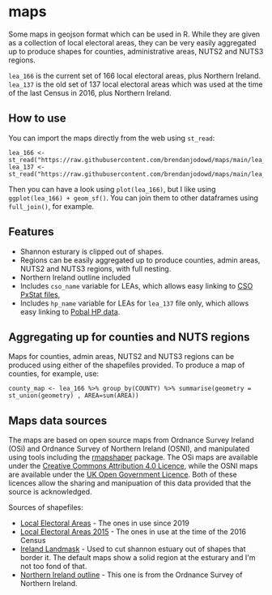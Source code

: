 # maps

Some maps in geojson format which can be used in R. While they are given as a collection of local electoral areas, they can be very easily aggregated up to produce shapes for counties, administrative areas, NUTS2 and NUTS3 regions.

`lea_166` is the current set of 166 local electoral areas, plus Northern Ireland.
`lea_137` is the old set of 137 local electoral areas which was used at the time of the last Census in 2016, plus Northern Ireland.

## How to use

You can import the maps directly from the web using `st_read`:
```
lea_166 <- st_read("https://raw.githubusercontent.com/brendanjodowd/maps/main/lea_166.geojson")
lea_137 <- st_read("https://raw.githubusercontent.com/brendanjodowd/maps/main/lea_137.geojson")
```
Then you can have a look using `plot(lea_166)`, but I like using `ggplot(lea_166) + geom_sf()`.
You can join them to other dataframes using `full_join()`, for example.

## Features

- Shannon esturary is clipped out of shapes.
- Regions can be easily aggregated up to produce counties, admin areas, NUTS2 and NUTS3 regions, with full nesting.
- Northern Ireland outline included
- Includes `cso_name` variable for LEAs, which allows easy linking to [CSO PxStat files](https://data.cso.ie/),
- Includes `hp_name` variable for LEAs for `lea_137` file only, which allows easy linking to [Pobal HP data](http://trutzhaase.eu/deprivation-index/the-2016-pobal-hp-deprivation-index-for-small-areas/).

## Aggregating up for counties and NUTS regions

Maps for counties, admin areas, NUTS2 and NUTS3 regions can be produced using either of the shapefiles provided. To produce a map of counties, for example, use:
```
county_map <- lea_166 %>% group_by(COUNTY) %>% summarise(geometry = st_union(geometry) , AREA=sum(AREA))
```

## Maps data sources

The maps are based on open source maps from Ordnance Survey Ireland (OSi) and Ordnance Survey of Northern Ireland (OSNI), and manipulated using tools including the [rmapshaper](https://github.com/ateucher/rmapshaper) package. The OSi maps are available under the [Creative Commons Attribution 4.0 Licence](https://creativecommons.org/licenses/by/4.0/), while the OSNI maps are available under the [UK Open Government Licence](http://www.nationalarchives.gov.uk/doc/open-government-licence/version/3/). Both of these licences allow the sharing and manipuation of this data provided that the source is acknowledged. 

Sources of shapefiles:

- [Local Electoral Areas](https://data.gov.ie/dataset/local-electoral-areas-osi-national-statutory-boundaries-generalised-20m1) - The ones in use since 2019
- [Local Electoral Areas 2015](https://data.gov.ie/dataset/local-electoral-areas-boundaries-generalised-100m-osi-national-administrative-boundaries-20151) - The ones in use at the time of the 2016 Census
- [Ireland Landmask](https://data.gov.ie/dataset/landmask-osi-national-250k-map-of-ireland1) - Used to cut shannon estuary out of shapes that border it. The default maps show a solid region at the esturary and I'm not too fond of that.
- [Northern Ireland outline](https://www.opendatani.gov.uk/dataset/osni-open-data-largescale-boundaries-ni-outline) - This one is from the Ordnance Survey of Northern Ireland. 
